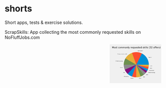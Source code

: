 # shorts
Short apps, tests &amp; exercise solutions.

ScrapSkills: 
App collecting the most commonly requested skills on NoFluffJobs.com


<img align="right" width="33%" src="https://github.com/Szampan/shorts/blob/main/ScrapSkills.png">
